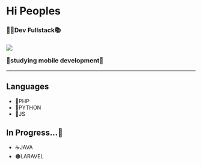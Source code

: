 <h1> Hi Peoples</h1>
<h3>👨‍💻Dev Fullstack📚<h3>

<img src="20230410_171501.gif">
<p> 📱studying mobile development📖
<hr>

<h2> Languages </h2>
<ul>
<li>🐘PHP</li>
<li>🐍PYTHON</li>
<li>🔶JS</li>

</ul>
<h2>In Progress...🏃
</h2> 

<ul>
<li>☕JAVA</li>
<li>🟠LARAVEL</li>
</ul>

